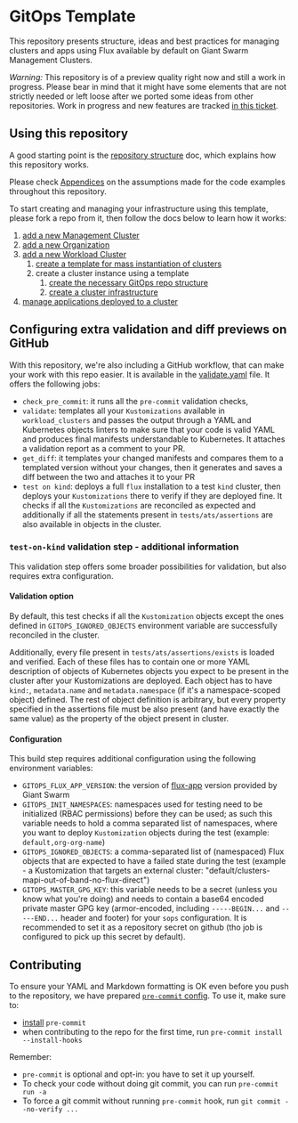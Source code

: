 # GitOps Template

This repository presents structure, ideas and best practices for managing clusters and apps
using Flux available by default on Giant Swarm Management Clusters.

*Warning:* This repository is of a preview quality right now and still a work in progress.
Please bear in mind that it might have some elements that are not strictly needed or left
loose after we ported some ideas from other repositories.
Work in progress and new features are tracked [in this ticket](https://github.com/giantswarm/giantswarm/issues/21243).

## Using this repository

A good starting point is the
[repository structure](docs/repo_structure.md) doc, which explains how this repository
works.

Please check [Appendices](docs/appendices.md) on the assumptions made for the code examples throughout this repository.

To start creating and managing your infrastructure using this template, please
fork a repo from it, then follow the docs below to learn how it works:

1. [add a new Management Cluster](./docs/add_mc.md)
1. [add a new Organization](./docs/add_org.md)
1. [add a new Workload Cluster](./docs/add_wc.md)
   1. [create a template for mass instantiation of clusters](docs/add_wc_template.md)
   1. create a cluster instance using a template
      1. [create the necessary GitOps repo structure](./docs/add_wc_structure.md)
      1. [create a cluster infrastructure](./docs/add_wc_instance.md)
1. [manage applications deployed to a cluster](./docs/apps/README.md)

## Configuring extra validation and diff previews on GitHub

With this repository, we're also including a GitHub workflow, that can make your work with this
repo easier. It is available in the [validate.yaml](.github/workflows/validate.yaml) file. It offers the following
jobs:

- `check_pre_commit`: it runs all the `pre-commit` validation checks,
- `validate`: templates all your `Kustomizations` available in `workload_clusters` and passes the output
  through a YAML and Kubernetes objects linters to make sure that your code is valid YAML and produces final
  manifests understandable to Kubernetes. It attaches a validation report as a comment to your PR.
- `get_diff`: it templates your changed manifests and compares them to a templated version without your changes,
  then it generates and saves a diff between the two and attaches it to your PR
- `test on kind`: deploys a full `flux` installation to a test `kind` cluster, then deploys your `Kustomizations`
  there to verify if they are deployed fine. It checks if all the `Kustomizations` are reconciled as expected
  and additionally if all the statements present in `tests/ats/assertions` are also available in objects in the
  cluster.

### `test-on-kind` validation step - additional information

This validation step offers some broader possibilities for validation, but also requires extra configuration.

#### Validation option

By default, this test checks if all the `Kustomization` objects except the ones defined in `GITOPS_IGNORED_OBJECTS`
environment variable are successfully reconciled in the cluster.

Additionally, every file present in `tests/ats/assertions/exists` is loaded and verified. Each of these files
has to contain one or more YAML description of objects of Kubernetes objects you expect to be present in the cluster
after your Kustomizations are deployed. Each object has to have `kind:`, `metadata.name` and `metadata.namespace`
(if it's a namespace-scoped object) defined. The rest of object definition is arbitrary, but every property specified
in the assertions file must be also present (and have exactly the same value) as the property of the object present
in cluster.

#### Configuration

This build step requires additional configuration using the following environment variables:

- `GITOPS_FLUX_APP_VERSION`: the version of [flux-app](https://github.com/giantswarm/flux-app/releases)
  version provided by Giant Swarm
- `GITOPS_INIT_NAMESPACES`: namespaces used for testing need to be initialized (RBAC permissions) before
  they can be used; as such this variable needs to hold a comma separated list of namespaces, where you want
  to deploy `Kustomization` objects during the test (example: `default,org-org-name`)
- `GITOPS_IGNORED_OBJECTS`: a comma-separated list of (namespaced) Flux objects that are expected to have a failed
  state during the test (example - a Kustomization that targets an external cluster:
  "default/clusters-mapi-out-of-band-no-flux-direct")
- `GITOPS_MASTER_GPG_KEY`: this variable needs to be a secret (unless you know what you're doing) and needs to contain
  a base64 encoded private master GPG key (armor-encoded, including `-----BEGIN...`
  and `-----END...` header and footer) for your `sops` configuration. It is recommended
  to set it as a repository secret on github (tho job is configured to pick up this secret by default).

## Contributing

To ensure your YAML and Markdown formatting is OK even before you push to the repository,
we have prepared [`pre-commit` config](.pre-commit-config.yaml). To use it, make sure to:

- [install](https://pre-commit.com/#install) `pre-commit`
- when contributing to the repo for the first time, run `pre-commit install --install-hooks`

Remember:

- `pre-commit` is optional and opt-in: you have to set it up yourself.
- To check your code without doing git commit, you can run `pre-commit run -a`
- To force a git commit without running `pre-commit` hook, run `git commit --no-verify ...`
